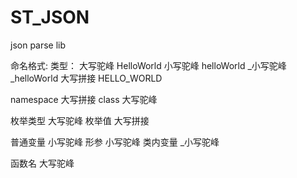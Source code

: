 # ST_JSON
json parse lib

命名格式:
类型：
大写驼峰 HelloWorld
小写驼峰 helloWorld
_小写驼峰 _helloWorld
大写拼接 HELLO_WORLD


namespace 大写拼接
class 大写驼峰

枚举类型 大写驼峰
枚举值 大写拼接

普通变量 小写驼峰
形参 小写驼峰
类内变量 _小写驼峰

函数名 大写驼峰




